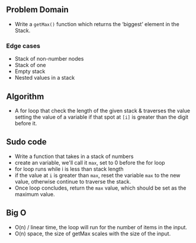 ## Problem Domain
- Write a ``getMax()`` function which returns the ‘biggest’ element in the Stack.

### Edge cases
- Stack of non-number nodes
- Stack of one
- Empty stack
- Nested values in a stack

## Algorithm 
- A for loop that check the length of the given stack & traverses the value setting the value of a variable if that spot at ``[i]`` is greater than the digit before it. 

## Sudo code 
- Write a function that takes in a stack of numbers
- create an variable, we'll call it ``max``, set to 0 before the for loop
- for loop runs while i is less than stack length
- if the value at ``i`` is greater than ``max``, reset the variable ``max`` to the new value, otherwise continue to traverse the stack.
- Once loop concludes, return the ``max`` value, which should be set as the maximum value.

## Big O
- O(n) / linear time, the loop will run for the number of items in the input. 
- O(n) space, the size of getMax scales with the size of the input.